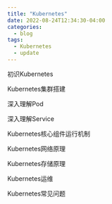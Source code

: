 ```yaml
---
title: "Kubernetes"
date: 2022-08-24T12:34:30-04:00
categories:
  - blog
tags:
  - Kubernetes
  - update
---
```


初识Kubernetes

Kubernetes集群搭建

深入理解Pod

深入理解Service

Kubernetes核心组件运行机制

Kubernetes网络原理

Kubernetes存储原理

Kubernetes运维

Kubernetes常见问题